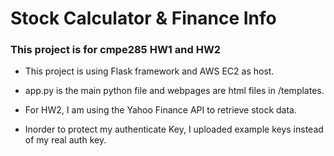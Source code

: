 # Stock Calculator & Finance Info

### This project is for cmpe285 HW1 and HW2

* This project is using Flask framework and AWS EC2 as host. 

* app.py is the main python file and webpages are html files in /templates.

* For HW2, I am using the Yahoo Finance API to retrieve stock data.

* Inorder to protect my authenticate Key, I uploaded example keys instead of my real auth key. 
